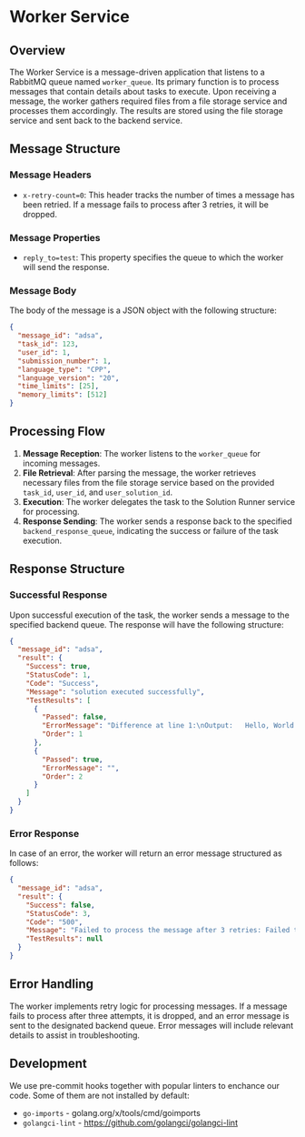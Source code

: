 # Worker Service

## Overview

The Worker Service is a message-driven application that listens to a RabbitMQ queue named `worker_queue`. Its primary function is to process messages that contain details about tasks to execute. Upon receiving a message, the worker gathers required files from a file storage service and processes them accordingly. The results are stored using the file storage service and sent back to the backend service.

## Message Structure

### Message Headers

- `x-retry-count=0`: This header tracks the number of times a message has been retried. If a message fails to process after 3 retries, it will be dropped.

### Message Properties

- `reply_to=test`: This property specifies the queue to which the worker will send the response.

### Message Body

The body of the message is a JSON object with the following structure:

```json
{
  "message_id": "adsa",
  "task_id": 123,
  "user_id": 1,
  "submission_number": 1,
  "language_type": "CPP",
  "language_version": "20",
  "time_limits": [25],
  "memory_limits": [512]
}
```

## Processing Flow

1. **Message Reception**: The worker listens to the `worker_queue` for incoming messages.
2. **File Retrieval**: After parsing the message, the worker retrieves necessary files from the file storage service based on the provided `task_id`, `user_id`, and `user_solution_id`.
3. **Execution**: The worker delegates the task to the Solution Runner service for processing.
4. **Response Sending**: The worker sends a response back to the specified `backend_response_queue`, indicating the success or failure of the task execution.

## Response Structure

### Successful Response

Upon successful execution of the task, the worker sends a message to the specified backend queue. The response will have the following structure:

```json
{
  "message_id": "adsa",
  "result": {
    "Success": true,
    "StatusCode": 1,
    "Code": "Success",
    "Message": "solution executed successfully",
    "TestResults": [
      {
        "Passed": false,
        "ErrorMessage": "Difference at line 1:\nOutput:   Hello, World!\nExpected: Hello World!\n\n",
        "Order": 1
      },
      {
        "Passed": true,
        "ErrorMessage": "",
        "Order": 2
      }
    ]
  }
}
```

### Error Response

In case of an error, the worker will return an error message structured as follows:

```json
{
  "message_id": "adsa",
  "result": {
    "Success": false,
    "StatusCode": 3,
    "Code": "500",
    "Message": "Failed to process the message after 3 retries: Failed to retrieve solution package: solution file does not exist for user 1, submission 1 of task 123",
    "TestResults": null
  }
}
```

## Error Handling

The worker implements retry logic for processing messages. If a message fails to process after three attempts, it is dropped, and an error message is sent to the designated backend queue. Error messages will include relevant details to assist in troubleshooting.

## Development

We use pre-commit hooks together with popular linters to enchance our code. Some of them are not installed by default:

- `go-imports` - golang.org/x/tools/cmd/goimports
- `golangci-lint` - https://github.com/golangci/golangci-lint
